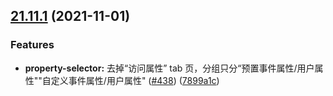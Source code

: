 ## [21.11.1](https://github.com/growingio/gio-design-pro/compare/v21.9.8...v21.11.1) (2021-11-01)


### Features

* **property-selector:** 去掉“访问属性” tab 页，分组只分“预置事件属性/用户属性""自定义事件属性/用户属性" ([#438](https://github.com/growingio/gio-design-pro/issues/438)) ([7899a1c](https://github.com/growingio/gio-design-pro/commit/7899a1cf8dfbc4977387af777a2c3b8484721298))



